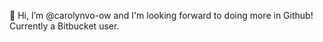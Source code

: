 <!---
carolynvo-ow/carolynvo-ow is a ✨ special ✨ repository because its `README.md` (this file) appears on your GitHub profile.
You can click the Preview link to take a look at your changes.
--->

👋 Hi, I’m @carolynvo-ow and I'm looking forward to doing more in Github! Currently a Bitbucket user.
